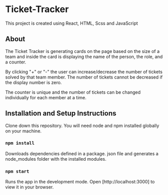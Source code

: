 # Ticket-Tracker

This project is created using React, HTML, Scss and JavaScript

## About

The Ticket Tracker is generating cards on the page based on the size of a team and inside the card is displaying the name of the person, the role, and a counter. 

By clicking "+" or "-" the user can increase/decrease the number of tickets solved by that team member. The number of tickets cannot be decreased if the display number is zero.

The counter is unique and the number of tickets can be changed individually for each member at a time.

## Installation and Setup Instructions

Clone down this repository. You will need node and npm installed globally on your machine.

### `npm install`

Downloads dependencies defined in a package. json file and generates a node_modules folder with the installed modules.

### `npm start`

Runs the app in the development mode.
    Open [http://localhost:3000] to view it in your browser.






